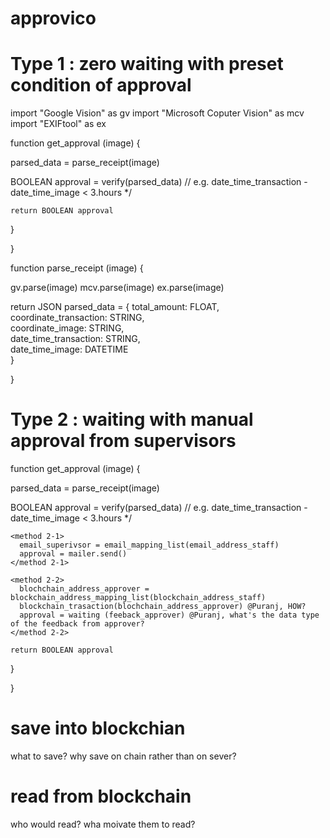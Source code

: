 # approvico


# Type 1 : zero waiting with preset condition of approval


import "Google Vision" as gv
import "Microsoft Coputer Vision" as mcv
import "EXIFtool" as ex

function get_approval (image) {

  parsed_data = parse_receipt(image) 
  
  BOOLEAN approval = verify(parsed_data) // e.g. date_time_transaction - date_time_image < 3.hours */
  
    return BOOLEAN approval
  }

}


function parse_receipt (image) {

  gv.parse(image)
  mcv.parse(image)
  ex.parse(image)

  return JSON parsed_data = {
      total_amount: FLOAT, <br>
      coordinate_transaction: STRING, <br> 
      coordinate_image: STRING, <br>
      date_time_transaction: STRING, <br>
      date_time_image: DATETIME <br>
    }
  
  }

# Type 2 : waiting with manual approval from supervisors



function get_approval (image) {

  parsed_data = parse_receipt(image) 
  
  BOOLEAN approval = verify(parsed_data) // e.g. date_time_transaction - date_time_image < 3.hours */

    <method 2-1>
      email_superivsor = email_mapping_list(email_address_staff)
      approval = mailer.send()
    </method 2-1>

    <method 2-2>
      blochchain_address_approver = blockchain_address_mapping_list(blockchain_address_staff)
      blockchain_trasaction(blochchain_address_approver) @Puranj, HOW? 
      approval = waiting (feeback_approver) @Puranj, what's the data type of the feedback from approver?
    </method 2-2>

    return BOOLEAN approval
  }

}

# save into blockchian

what to save?
why save on chain rather than on sever?


# read from blockchain

who would read?
wha moivate them to read?




